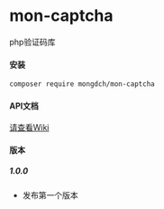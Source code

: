 # mon-captcha
php验证码库

#### 安装

```bash
composer require mongdch/mon-captcha
```

#### API文档

[请查看Wiki](https://github.com/MonGDCH/mon-captcha/wiki) 


#### 版本

##### 1.0.0

* 发布第一个版本
